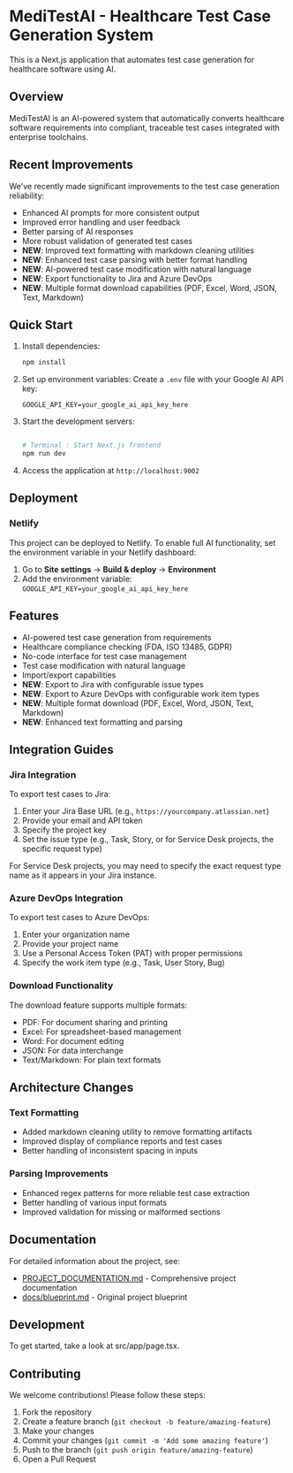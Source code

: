 # MediTestAI - Healthcare Test Case Generation System

This is a Next.js application that automates test case generation for healthcare software using AI.

## Overview

MediTestAI is an AI-powered system that automatically converts healthcare software requirements into compliant, traceable test cases integrated with enterprise toolchains.

## Recent Improvements

We've recently made significant improvements to the test case generation reliability:

- Enhanced AI prompts for more consistent output
- Improved error handling and user feedback
- Better parsing of AI responses
- More robust validation of generated test cases
- **NEW**: Improved text formatting with markdown cleaning utilities
- **NEW**: Enhanced test case parsing with better format handling
- **NEW**: AI-powered test case modification with natural language
- **NEW**: Export functionality to Jira and Azure DevOps
- **NEW**: Multiple format download capabilities (PDF, Excel, Word, JSON, Text, Markdown)

## Quick Start

1. Install dependencies:

   ```bash
   npm install
   ```

2. Set up environment variables:
   Create a `.env` file with your Google AI API key:

   ```
   GOOGLE_API_KEY=your_google_ai_api_key_here
   ```

3. Start the development servers:

   ```bash

   # Terminal : Start Next.js frontend
   npm run dev
   ```

4. Access the application at `http://localhost:9002`

## Deployment

### Netlify

This project can be deployed to Netlify. To enable full AI functionality, set the environment variable in your Netlify dashboard:

1. Go to **Site settings** → **Build & deploy** → **Environment**
2. Add the environment variable: `GOOGLE_API_KEY=your_google_ai_api_key_here`

## Features

- AI-powered test case generation from requirements
- Healthcare compliance checking (FDA, ISO 13485, GDPR)
- No-code interface for test case management
- Test case modification with natural language
- Import/export capabilities
- **NEW**: Export to Jira with configurable issue types
- **NEW**: Export to Azure DevOps with configurable work item types  
- **NEW**: Multiple format download (PDF, Excel, Word, JSON, Text, Markdown)
- **NEW**: Enhanced text formatting and parsing

## Integration Guides

### Jira Integration
To export test cases to Jira:
1. Enter your Jira Base URL (e.g., `https://yourcompany.atlassian.net`)
2. Provide your email and API token
3. Specify the project key
4. Set the issue type (e.g., Task, Story, or for Service Desk projects, the specific request type)

For Service Desk projects, you may need to specify the exact request type name as it appears in your Jira instance.

### Azure DevOps Integration
To export test cases to Azure DevOps:
1. Enter your organization name
2. Provide your project name
3. Use a Personal Access Token (PAT) with proper permissions
4. Specify the work item type (e.g., Task, User Story, Bug)

### Download Functionality
The download feature supports multiple formats:
- PDF: For document sharing and printing
- Excel: For spreadsheet-based management
- Word: For document editing
- JSON: For data interchange
- Text/Markdown: For plain text formats

## Architecture Changes

### Text Formatting
- Added markdown cleaning utility to remove formatting artifacts
- Improved display of compliance reports and test cases
- Better handling of inconsistent spacing in inputs

### Parsing Improvements
- Enhanced regex patterns for more reliable test case extraction
- Better handling of various input formats
- Improved validation for missing or malformed sections

## Documentation

For detailed information about the project, see:

- [PROJECT_DOCUMENTATION.md](PROJECT_DOCUMENTATION.md) - Comprehensive project documentation
- [docs/blueprint.md](docs/blueprint.md) - Original project blueprint

## Development

To get started, take a look at src/app/page.tsx.

## Contributing

We welcome contributions! Please follow these steps:

1. Fork the repository
2. Create a feature branch (`git checkout -b feature/amazing-feature`)
3. Make your changes
4. Commit your changes (`git commit -m 'Add some amazing feature'`)
5. Push to the branch (`git push origin feature/amazing-feature`)
6. Open a Pull Request